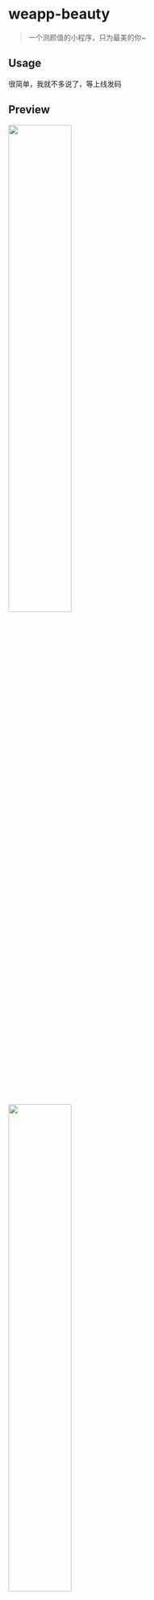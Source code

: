 # weapp-beauty

> 一个测颜值的小程序，只为最美的你~

## Usage

很简单，我就不多说了，等上线发码

## Preview

<img src="https://user-images.githubusercontent.com/6166576/41015322-89827450-697c-11e8-8987-8e8bb2bca948.png" style="width:49.75%">
<img src="https://user-images.githubusercontent.com/6166576/41015326-89da227c-697c-11e8-9bb7-71c4e6a566e4.png" style="width:49.75%">

<a href="https://youtu.be/_7AhnsBGMD4" title="Preview through the YouTube"><img src="https://img.youtube.com/vi/_7AhnsBGMD4/0.jpg" width="100%"></a>
